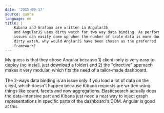 ```yaml
---
date: '2015-09-17'
source: quora
language: en
title: |
    Kibana and Grafana are written in AngularJS
    and AngularJS uses dirty watch for two way data binding. As performance
    issues can easily come up when the number of table data is more due to
    dirty watch, why would AnglarJS have been chosen as the preferred
    framework?
---
```


My guess is that they chose Angular because 1) client-only is very easy
to deploy (no install, just download a folder) and 2) the \"directive\"
approach makes it very modular, which fits the need of a tailor-made
dashboard.\
\
The 2-ways data binding is an issue only if you load a lot of data on
the client, which doesn\'t happen because Kibana requests are written
using things like count, facets and now aggregations. Elasticsearch
actually does the data-intensive part and Kibana just need a neat way to
inject graph representations in specific parts of the dashboard\'s DOM.
Angular is good at this.
